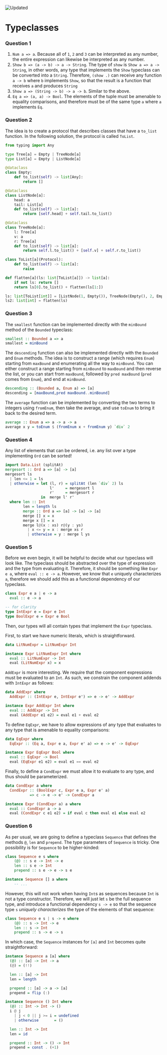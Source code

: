 ![Updated][update-shield]

# Typeclasses

### Question 1
1.  `Num a => a`. Because all of `1`, `2` and `3` can be interpreted as any number, the entire expression can likewise be interpreted as any number.
2.  `Show b => (a -> b) -> a -> String`. The type of `show` is `Show a => a -> String`, in other words, any type that implements the `Show` typeclass can be converted into a `String`. Therefore, `(show .)` can receive any function `a -> b` where `b` implements `Show`, so that the result is a function that receives `a` and produces `String`
3.  `Show a => (String -> b) -> a -> b`. Similar to the above.
4. `Eq a => (a, a) -> Bool`. The elements of the tuple must be amenable to equality comparisons, and therefore must be of the same type `a` where `a` implements `Eq`. 

### Question 2
The idea is to create a protocol that describes classes that
have a `to_list` function. In the following solution, the
protocol is called `ToList`.

``` python
from typing import Any

type Tree[a] = Empty | TreeNode[a]
type List[a] = Empty | ListNode[a]

@dataclass
class Empty:
    def to_list(self) -> list[Any]:
        return []

@dataclass
class ListNode[a]:
    head: a
    tail: List[a]
    def to_list(self) -> list[a]:
        return [self.head] + self.tail.to_list()

@dataclass
class TreeNode[a]:
    l: Tree[a]
    v: a
    r: Tree[a]
    def to_list(self) -> list[a]:
        return self.l.to_list() + [self.v] + self.r.to_list()

class ToList[a](Protocol):
    def to_list(self) -> list[a]:
        raise

def flatten[a](ls: list[ToList[a]]) -> list[a]:
    if not ls: return []
    return ls[0].to_list() + flatten(ls[1:])

ls: list[ToList[int]] = [ListNode(1, Empty()), TreeNode(Empty(), 2, Empty())]
ls2: list[int] = flatten(ls)
```

### Question 3
The `smallest` function can be implemented directly with the `minBound` method of the `Bounded` typeclass:
```haskell
smallest :: Bounded a => a 
smallest = minBound
```
The `descending` function can also be implemented directly with the `Bounded` and `Enum` methods. The idea is to construct a range (which requires `Enum`) starting from `maxBound` and enumerating all the way to `minBound`. You can either construct a range starting from `minBound` to `maxBound` and then reverse the list, or you can start from `maxBound`, followed by `pred maxBound` (`pred` comes from `Enum`), and end at `minBound`.

```haskell
descending :: (Bounded a, Enum a) => [a]
descending = [maxBound,pred maxBound..minBound]
```

The `average` function can be implemented by converting the two terms to integers using `fromEnum`, then take the average, and use `toEnum` to bring it back to the desired term.

```haskell
average :: Enum a => a -> a -> a
average x y = toEnum $ (fromEnum x + fromEnum y) `div` 2
```
 

### Question 4
Any list of elements that can be ordered, i.e. any list over a type implementing `Ord` can be sorted!

``` haskell
import Data.List (splitAt)
mergesort :: Ord a => [a] -> [a]
mergesort ls 
  | len <= 1 = ls
  | otherwise = let (l, r) = splitAt (len `div` 2) ls
                    l'     = mergesort l
                    r'     = mergesort r
                in  merge l' r'
  where len :: Int
        len = length ls
        merge :: Ord a => [a] -> [a] -> [a]
        merge [] x = x
        merge x [] = x
        merge l@(x : xs) r@(y : ys)
          | x <= y = x : merge xs r
          | otherwise = y : merge l ys
```

### Question 5
Before we even begin, it will be helpful to decide what
our typeclass will look like. The typeclass should be abstracted over
the type of expression and the type from evaluating it. Therefore, it
should be something like `Expr e a`, where
`eval :: e -> a`. However, we know that `e` uniquely
characterizes `a`, therefore we should add this as a
functional dependency of our typeclass.

``` haskell
class Expr e a | e -> a
  eval :: e -> a

-- for clarity
type IntExpr e = Expr e Int
type BoolExpr e = Expr e Bool
```

Then, our types will all contain types that implement the
`Expr` typeclass.

First, to start we have numeric literals, which is straightforward.

``` haskell
data LitNumExpr = LitNumExpr Int

instance Expr LitNumExpr Int where
  eval :: LitNumExpr -> Int
  eval (LitNumExpr x) = x
```

`AddExpr` is more interesting. We require that the component
expressions must be evaluated to an `Int`. As such, we
constrain the component addends with `IntExpr` as follows:

``` haskell
data AddExpr where
  AddExpr :: (IntExpr e, IntExpr e') => e -> e' -> AddExpr

instance Expr AddExpr Int where
  eval :: AddExpr -> Int
  eval (AddExpr e1 e2) = eval e1 + eval e2
```

To define `EqExpr`, we have to allow expressions of any type
that evaluates to any type that is amenable to equality comparisons:

``` haskell
data EqExpr where
  EqExpr :: (Eq a, Expr e a, Expr e' a) => e -> e' -> EqExpr

instance Expr EqExpr Bool where
  eval :: EqExpr -> Bool
  eval (EqExpr e1 e2) = eval e1 == eval e2
```

Finally, to define a `CondExpr` we must allow it to evaluate
to any type, and thus should be parameterized.

``` haskell
data CondExpr a where
  CondExpr :: (BoolExpr c, Expr e a, Expr e' a) 
           => c -> e -> e' -> CondExpr a

instance Expr (CondExpr a) a where
  eval :: CondExpr a -> a
  eval (CondExpr c e1 e2) = if eval c then eval e1 else eval e2
```
### Question 6
As per usual, we are going to define a typeclass `Sequence` that defines the methods `@`, `len` and `prepend`. The type parameters of `Sequence` is tricky. One possibility is for `Sequence` to be higher-kinded:

```haskell
class Sequence e s where
    (@) :: s e -> Int -> e
    len :: s e -> Int
    prepend :: s e -> e -> s e

instance Sequence [] a where
    -- ...
```
However, this will not work when having `Int`s as sequences because `Int` is not a type constructor. Therefore, we will just let `s` be the full sequence type, and introduce a functional dependency `s -> e` so that the sequence type `s` _uniquely characterizes_ the type of the elements of that sequence:
```haskell
class Sequence e s | s -> e where
    (@) :: s -> Int -> e
    len :: s -> Int
    prepend :: s -> e -> s
```

In which case, the `Sequence` instances for `[a]` and `Int` becomes quite straightforward:

```haskell
instance Sequence a [a] where
  (@) :: [a] -> Int -> a
  (@) = (!!)

  len :: [a] -> Int
  len = length

  prepend :: [a] -> a -> [a]
  prepend = flip (:)

instance Sequence () Int where
  (@) :: Int -> Int -> ()
  i @ j 
    | j < 0 || j >= i = undefined
    | otherwise       = ()

  len :: Int -> Int
  len = id

  prepend :: Int -> () -> Int
  prepend = const . (+1)
```

[update-shield]: https://img.shields.io/badge/LAST%20UPDATED-10%20OCT%202024-57ffd8?style=for-the-badge

